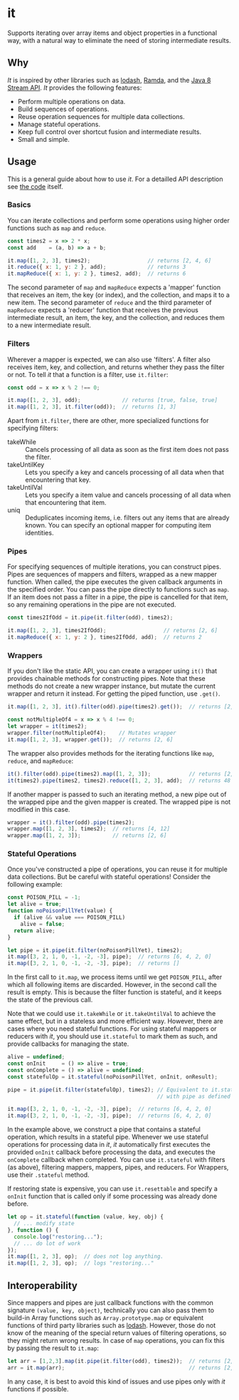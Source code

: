 # it

Supports iterating over array items and object properties in a functional way, with a natural way to eliminate the need of storing intermediate results.

## Why

*It* is inspired by other libraries such as [lodash](https://lodash.com/), [Ramda](http://ramdajs.com/), and the [Java 8 Stream API](https://docs.oracle.com/javase/8/docs/api/java/util/stream/package-summary.html). *It* provides the following features:
- Perform multiple operations on data.
- Build sequences of operations.
- Reuse operation sequences for multiple data collections.
- Manage stateful operations.
- Keep full control over shortcut fusion and intermediate results.
- Small and simple.

## Usage

This is a general guide about how to use *it*. For a detailled API description see [the code](it.js) itself.

### Basics

You can iterate collections and perform some operations using higher order functions such as `map` and `reduce`.

```javascript
const times2 = x => 2 * x;
const add    = (a, b) => a + b;

it.map([1, 2, 3], times2);                  // returns [2, 4, 6]
it.reduce({ x: 1, y: 2 }, add);             // returns 3
it.mapReduce({ x: 1, y: 2 }, times2, add);  // returns 6
```

The second parameter of `map` and `mapReduce` expects a 'mapper' function that receives an item, the key (or index), and the collection, and maps it to a new item. The second parameter of `reduce` and the third parameter of `mapReduce` expects a 'reducer' function that receives the previous intermediate result, an item, the key, and the collection, and reduces them to a new intermediate result.

### Filters

Wherever a mapper is expected, we can also use 'filters'. A filter also receives item, key, and collection, and returns whether they pass the filter or not. To tell *it* that a function is a filter, use `it.filter`:

```javascript
const odd = x => x % 2 !== 0;

it.map([1, 2, 3], odd);             // returns [true, false, true]
it.map([1, 2, 3], it.filter(odd));  // returns [1, 3]
```

Apart from `it.filter`, there are other, more specialized functions for specifying filters:

<dl>
  <dt>takeWhile</dt>
  <dd>Cancels processing of all data as soon as the first item does not pass the filter.</dd>
  
  <dt>takeUntilKey</dt>
  <dd>Lets you specify a key and cancels processing of all data when that encountering that key.</dd>
  
  <dt>takeUntilVal</dt>
  <dd>Lets you specify a item value and cancels processing of all data when that encountering that item.</dd>
  
  <dt>uniq</dt>
  <dd>Deduplicates incoming items, i.e. filters out any items that are already known. You can specify an optional mapper for computing item identities.</dd>
</dl>

### Pipes

For specifying sequences of multiple iterations, you can construct pipes. Pipes are sequences of mappers and filters, wrapped as a new mapper function. When called, the pipe executes the given callback arguments in the specified order. You can pass the pipe directly to functions such as `map`. If an item does not pass a filter in a pipe, the pipe is cancelled for that item, so any remaining operations in the pipe are not executed.
 
```javascript
const times2IfOdd = it.pipe(it.filter(odd), times2);

it.map([1, 2, 3], times2IfOdd);                  // returns [2, 6]
it.mapReduce({ x: 1, y: 2 }, times2IfOdd, add);  // returns 2
```

### Wrappers

If you don't like the static API, you can create a wrapper using `it()` that provides chainable methods for constructing pipes. Note that these methods do not create a new wrapper instance, but mutate the current wrapper and return it instead. For getting the piped function, use `.get()`.

```javascript
it.map([1, 2, 3], it().filter(odd).pipe(times2).get());  // returns [2, 6]

const notMultipleOf4 = x => x % 4 !== 0;
let wrapper = it(times2);
wrapper.filter(notMultipleOf4);    // Mutates wrapper
it.map([1, 2, 3], wrapper.get());  // returns [2, 6]
```

The wrapper also provides methods for the iterating functions like `map`, `reduce`, and `mapReduce`:

```javascript
it().filter(odd).pipe(times2).map([1, 2, 3]);            // returns [2, 6]
it(times2).pipe(times2, times2).reduce([1, 2, 3], add);  // returns 48
```

If another mapper is passed to such an iterating method, a new pipe out of the wrapped pipe and the given mapper is created. The wrapped pipe is not modified in this case.

```javascript
wrapper = it().filter(odd).pipe(times2);
wrapper.map([1, 2, 3], times2);  // returns [4, 12]
wrapper.map([1, 2, 3]);          // returns [2, 6]
```

### Stateful Operations

Once you've constructed a pipe of operations, you can reuse it for multiple data collections. But be careful with stateful operations! Consider the following example:

```javascript
const POISON_PILL = -1;
let alive = true;
function noPoisonPillYet(value) {
  if (alive && value === POISON_PILL)
    alive = false;
  return alive;
}

let pipe = it.pipe(it.filter(noPoisonPillYet), times2);
it.map([3, 2, 1, 0, -1, -2, -3], pipe);  // returns [6, 4, 2, 0]
it.map([3, 2, 1, 0, -1, -2, -3], pipe);  // returns []
```

In the first call to `it.map`, we process items until we get `POISON_PILL`, after which all following items are discarded. However, in the second call the result is empty. This is because the filter function is stateful, and it keeps the state of the previous call.

Note that we could use `it.takeWhile` or `it.takeUntilVal` to achieve the same effect, but in a stateless and more efficient way. However, there are cases where you need stateful functions. For using stateful mappers or reducers with *it*, you should use `it.stateful` to mark them as such, and provide callbacks for managing the state.

```javascript
alive = undefined;
const onInit     = () => alive = true;
const onComplete = () => alive = undefined;
const statefulOp = it.stateful(noPoisonPillYet, onInit, onResult);

pipe = it.pipe(it.filter(statefulOp), times2); // Equivalent to it.stateful(pipe, onInit, onResult),
                                               // with pipe as defined in previous example

it.map([3, 2, 1, 0, -1, -2, -3], pipe);  // returns [6, 4, 2, 0]
it.map([3, 2, 1, 0, -1, -2, -3], pipe);  // returns [6, 4, 2, 0]
```

In the example above, we construct a pipe that contains a stateful operation, which results in a stateful pipe. Whenever we use stateful operations for processing data in *it*, *it* automatically first executes the provided `onInit` callback before processing the data, and executes the `onComplete` callback when completed. You can use `it.stateful` with filters (as above), filtering mappers, mappers, pipes, and reducers. For Wrappers, use their `.stateful` method.

If restoring state is expensive, you can use `it.resettable` and specify a `onInit` function that is called only if some processing was already done before.

```javascript
let op = it.stateful(function (value, key, obj) {
  // ... modify state
}, function () {
  console.log("restoring...");
  // ... do lot of work
});
it.map([1, 2, 3], op);  // does not log anything.
it.map([1, 2, 3], op);  // logs "restoring..."
```

## Interoperability

Since mappers and pipes are just callback functions with the common signature `(value, key, object)`, technically you can also pass them to build-in Array functions such as `Array.prototype.map` or equivalent functions of third party libraries such as [lodash](https://lodash.com/). However, those do not know of the meaning of the special return values of filtering operations, so they might return wrong results. In case of `map` operations, you can fix this by passing the result to `it.map`:

```javascript
let arr = [1,2,3].map(it.pipe(it.filter(odd), times2));  // returns [2, <Object>, 6]
arr = it.map(arr);                                       // returns [2, 6]
```

In any case, it is best to avoid this kind of issues and use pipes only with *it* functions if possible.
